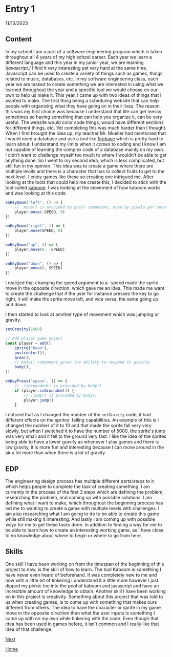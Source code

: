 # Entry 1
11/13/2023

## Content
In my school I am a part of a software engineering program which is taken throughout all 4 years of my high school career. Each year we learn a different language and this year in my junior year, we are learning /*javascript.*/ I find it very interesting yet very hard at the same time. Javascript can be used to create a variety of things such as games, things related to music, databases, etc. In my software engineering class, each year we are tasked to create something we are interested in using what we learned throughout the year and a specific tool we would choose on our own to help us make it. This year, I came up with two ideas of things that I wanted to make. The first thing being a scheduling website that can help people with organizing what  they have going on in their lives. The reason this was my first choice was because I understand that life can get messy sometimes so having something that can help you organize it, can be very useful. The website would color code things, would have different sections for different things, etc. Yet completing this was much harder than I thought. When I first brought the idea up, my teacher Mr. Mueller had mentioned that I would need a database and use a *tool* like [firebase](https://firebase.google.com/) which is pretty hard to learn about. I understand my limits when it comes to coding and I know I am not capable of learning the complex code of a database mainly on my own. I didn’t want to challenge myself too much to where I wouldn’t be able to get anything done. So I went to my second idea, which is less complicated, but still fun in my opinion. This idea was to create a game where there are multiple levels and there is a character that has to collect fruits to get to the next level. I enjoy games like these so creating one intrigued me. After looking at the tools that could help me create this, I decided to stick with the tool called [kaboom](https://kaboomjs.com/#kaboom). I was looking at the movement of how kaboom works and was looking at this code 

```js
onKeyDown("left", () => {
	// .move() is provided by pos() component, move by pixels per second
	player.move(-SPEED, 0)
})

onKeyDown("right", () => {
	player.move(SPEED, 0)
})

onKeyDown("up", () => {
	player.move(0, -SPEED)
})

onKeyDown("down", () => {
	player.move(0, SPEED)
})
```
I realized that changing the speed argument to a -speed made the sprite move in the opposite direction, which gave me an idea. This made me want to create the challenge that if the user for instance presses the key to go right, it will make the sprite move left, and vice versa, the same going up and down. 

I then started to look at another type of movement which was jumping or gravity.

```js
setGravity(1600)

// Add player game object
const player = add([
	sprite("bean"),
	pos(center()),
	area(),
	// body() component gives the ability to respond to gravity
	body(),
])

onKeyPress("space", () => {
	// .isGrounded() is provided by body()
	if (player.isGrounded()) {
		// .jump() is provided by body()
		player.jump()
	}
```
I noticed that as I changed the number of the `setGravity` code, it had different effects on the sprites' falling capabilities. An example of this is I changed the number of it to 10 and that made the sprite fall very very slowly, but when I switched it to have the number of 5000, the sprite's jump was very small and it fell to the ground very fast. I like the idea of the sprites being able to have a lower gravity as whenever I play games and there is low gravity, it is more fun and interesting because I can move around in the air a lot more than when there is a lot of gravity. 

## EDP
The engineering design process has multiple different parts/steps to it which helps people to complete the task of creating something. I am currently in the process of the first 3 steps which are defining the problem, researching the problem, and coming up with possible solutions. I am defining what I want to make, which throughout the beginning process has led me to wanting to create a game with multiple levels with challenges. I am also researching what I am going to do to be able to create this game while still making it interesting. And lastly I am coming up with possible ways for me to get these tasks done. In addition to finding a way for me  to be able to learn how to create an interesting working game, as I have close to no knowledge about where to begin or where to go from here. 


## Skills
One skill I have been working on from the timespan of the beginning of this project to now, is the skill of how to learn. The tool Kaboom is something I have never even heard of beforehand. It was completely new to me and now with a little bit of tinkering I understand it a little more however I just dipped my pinkie toe into the pool of kaboom and javascript and have an incredible amount of knowledge to obtain. Another skill I have been working on in this project is creativity. Something about this project that was told to us when creating games, is to come up with something that makes ours different from others. The idea to have the character or sprite in my game move in the opposite direction then what the user inputs is something I came up with on my own while tinkering with the code. Even though that idea has been used in games before, it isn’t common and I really like that idea of that challenge.






[Next](entry02.md)

[Home](../README.md)
